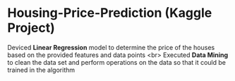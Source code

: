 # Housing-Price-Prediction (Kaggle Project)
Deviced **Linear Regression** model to determine the price of the houses based on the provided features and data points <br\>
Executed **Data Mining** to clean the data set and perform operations on the data so that it could be trained in the algorithm
